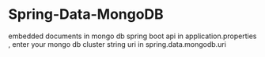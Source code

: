 # Spring-Data-MongoDB
embedded documents in mongo db spring boot api
in application.properties , enter your mongo db cluster string uri in spring.data.mongodb.uri
